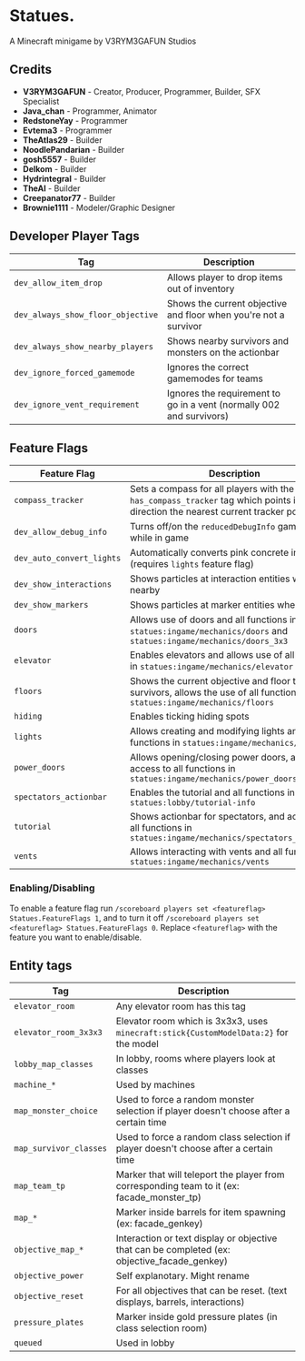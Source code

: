 # Statues.
A Minecraft minigame by V3RYM3GAFUN Studios

## Credits
- **V3RYM3GAFUN** - Creator, Producer, Programmer, Builder, SFX Specialist
- **Java_chan** - Programmer, Animator
- **RedstoneYay** - Programmer
- **Evtema3** - Programmer
- **TheAtlas29** - Builder
- **NoodlePandarian** - Builder
- **gosh5557** - Builder
- **Delkom** - Builder
- **Hydrintegral** - Builder
- **TheAI** - Builder
- **Creepanator77** - Builder
- **Brownie1111** - Modeler/Graphic Designer


## Developer Player Tags
| Tag                               | Description                                                          |
|-----------------------------------|----------------------------------------------------------------------|
| `dev_allow_item_drop`             | Allows player to drop items out of inventory                         |
| `dev_always_show_floor_objective` | Shows the current objective and floor when you're not a survivor     |
| `dev_always_show_nearby_players`  | Shows nearby survivors and monsters on the actionbar                 |
| `dev_ignore_forced_gamemode`      | Ignores the correct gamemodes for teams                              |
| `dev_ignore_vent_requirement`     | Ignores the requirement to go in a vent (normally 002 and survivors) |

## Feature Flags
| Feature Flag              | Description                                                                                                                       |
|---------------------------|-----------------------------------------------------------------------------------------------------------------------------------|
| `compass_tracker`         | Sets a compass for all players with the `has_compass_tracker` tag which points in the direction the nearest current tracker point |
| `dev_allow_debug_info`    | Turns off/on the `reducedDebugInfo` gamerule while in game                                                                        |
| `dev_auto_convert_lights` | Automatically converts pink concrete into lights (requires `lights` feature flag)                                                 |
| `dev_show_interactions`   | Shows particles at interaction entities when nearby                                                                               |
| `dev_show_markers`        | Shows particles at marker entities when nearby                                                                                    |
| `doors`                   | Allows use of doors and all functions in `statues:ingame/mechanics/doors` and `statues:ingame/mechanics/doors_3x3`                |
| `elevator`                | Enables elevators and allows use of all functions in `statues:ingame/mechanics/elevator`                                          |
| `floors`                  | Shows the current objective and floor to survivors, allows the use of all functions in `statues:ingame/mechanics/floors`          |
| `hiding`                  | Enables ticking hiding spots                                                                                                      |
| `lights`                  | Allows creating and modifying lights and all functions in `statues:ingame/mechanics/lights`                                       |
| `power_doors`             | Allows opening/closing power doors, and access to all functions in `statues:ingame/mechanics/power_doors`                         |
| `spectators_actionbar`    | Enables the tutorial and all functions in `statues:lobby/tutorial-info`                                                           |
| `tutorial`                | Shows actionbar for spectators, and access to all functions in `statues:ingame/mechanics/spectators_actionbar`                    |
| `vents`                   | Allows interacting with vents and all functions in `statues:ingame/mechanics/vents`                                               |


### Enabling/Disabling
To enable a feature flag run `/scoreboard players set <featureflag> Statues.FeatureFlags 1`, and to turn it off `/scoreboard players set <featureflag> Statues.FeatureFlags 0`. Replace `<featureflag>` with the feature you want to enable/disable.

## Entity tags 
| Tag                    | Description                                                                                   |
|------------------------|-----------------------------------------------------------------------------------------------|
| `elevator_room`        | Any elevator room has this tag                                                                |
| `elevator_room_3x3x3`  | Elevator room which is 3x3x3, uses `minecraft:stick{CustomModelData:2}` for the model         |
| `lobby_map_classes`    | In lobby, rooms where players look at classes                                                 |
| `machine_*`            | Used by machines                                                                              |
| `map_monster_choice`   | Used to force a random monster selection if player doesn't choose after a certain time        |
| `map_survivor_classes` | Used to force a random class selection if player doesn't choose after a certain time          |
| `map_team_tp`          | Marker that will teleport the player from corresponding team to it (ex: facade_monster_tp)    |
| `map_*`                | Marker inside barrels for item spawning (ex: facade_genkey)                                   |
| `objective_map_*`      | Interaction or text display or objective that can be completed (ex: objective_facade_genkey)  |
| `objective_power`      | Self explanotary. Might rename                                                                |
| `objective_reset`      | For all objectives that can be reset. (text displays, barrels, interactions)                  |
| `pressure_plates`      | Marker inside gold pressure plates (in class selection room)                                  |
| `queued`               | Used in lobby                                                                                 |
